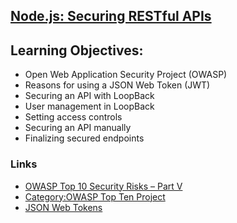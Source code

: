 ## [Node.js: Securing RESTful APIs](https://www.linkedin.com/learning/node-js-securing-restful-apis/welcome)

## Learning Objectives:
   * Open Web Application Security Project (OWASP)
   * Reasons for using a JSON Web Token (JWT)
   * Securing an API with LoopBack
   * User management in LoopBack
   * Setting access controls
   * Securing an API manually
   * Finalizing secured endpoints
   
### Links
   - [OWASP Top 10 Security Risks – Part V](https://blog.sucuri.net/2019/01/owasp-top-10-security-risks-part-v.html) 
   - [Category:OWASP Top Ten Project](https://www.owasp.org/index.php/Category:OWASP_Top_Ten_Project) 
   - [JSON Web Tokens](https://jwt.io/) 